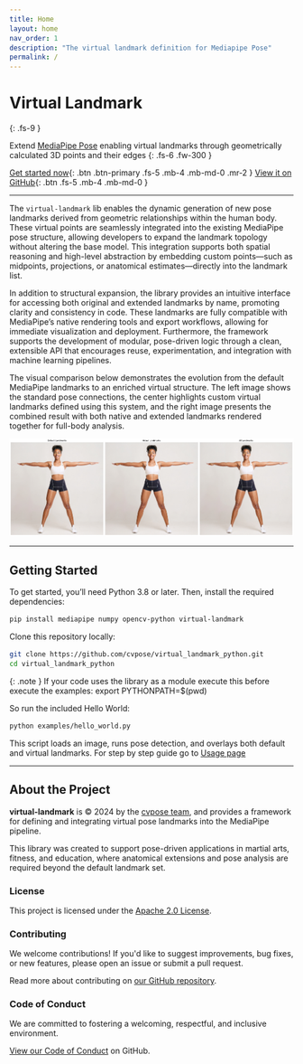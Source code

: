 ```yaml
---
title: Home
layout: home
nav_order: 1
description: "The virtual landmark definition for Mediapipe Pose"
permalink: /
---
```

# Virtual Landmark
{: .fs-9 }

Extend [MediaPipe Pose](https://google.github.io/mediapipe/solutions/pose.html) enabling virtual landmarks through geometrically calculated 3D points and their edges
{: .fs-6 .fw-300 }

[Get started now](#getting-started){: .btn .btn-primary .fs-5 .mb-4 .mb-md-0 .mr-2 }
[View it on GitHub](https://github.com/cvpose/virtual_landmark_python){: .btn .fs-5 .mb-4 .mb-md-0 }

---

The `virtual-landmark` lib enables the dynamic generation of new pose landmarks derived from geometric relationships within the human body. These virtual points are seamlessly integrated into the existing MediaPipe pose structure, allowing developers to expand the landmark topology without altering the base model. This integration supports both spatial reasoning and high-level abstraction by embedding custom points—such as midpoints, projections, or anatomical estimates—directly into the landmark list.

In addition to structural expansion, the library provides an intuitive interface for accessing both original and extended landmarks by name, promoting clarity and consistency in code. These landmarks are fully compatible with MediaPipe’s native rendering tools and export workflows, allowing for immediate visualization and deployment. Furthermore, the framework supports the development of modular, pose-driven logic through a clean, extensible API that encourages reuse, experimentation, and integration with machine learning pipelines.

The visual comparison below demonstrates the evolution from the default MediaPipe landmarks to an enriched virtual structure. The left image shows the standard pose connections, the center highlights custom virtual landmarks defined using this system, and the right image presents the combined result with both native and extended landmarks rendered together for full-body analysis.

![comparation](./images/landmarks.png)

---

## Getting Started

To get started, you’ll need Python 3.8 or later. Then, install the required dependencies:

```bash
pip install mediapipe numpy opencv-python virtual-landmark
```

Clone this repository locally:

```bash
git clone https://github.com/cvpose/virtual_landmark_python.git
cd virtual_landmark_python
```

{: .note }
If your code uses the library as a module execute this before execute the examples: export PYTHONPATH=$(pwd)


So run the included Hello World:

```bash
python examples/hello_world.py
```

This script loads an image, runs pose detection, and overlays both default and virtual landmarks. For step by step guide go to [Usage page](usage.md)

---

## About the Project

**virtual-landmark** is © 2024 by the [cvpose team](https://github.com/cvpose), and provides a framework for defining and integrating virtual pose landmarks into the MediaPipe pipeline.

This library was created to support pose-driven applications in martial arts, fitness, and education, where anatomical extensions and pose analysis are required beyond the default landmark set.

### License

This project is licensed under the [Apache 2.0 License](https://github.com/cvpose/virtual_landmark_python/blob/main/LICENSE).

### Contributing

We welcome contributions! If you'd like to suggest improvements, bug fixes, or new features, please open an issue or submit a pull request.

Read more about contributing on [our GitHub repository](https://github.com/cvpose/virtual_landmark_python#contributing).

### Code of Conduct

We are committed to fostering a welcoming, respectful, and inclusive environment.

[View our Code of Conduct](https://github.com/cvpose/virtual_landmark_python/blob/main/CODE_OF_CONDUCT.md) on GitHub.
